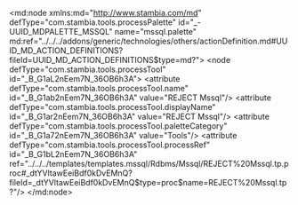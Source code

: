 <?xml version="1.0" encoding="UTF-8"?>
<md:node xmlns:md="http://www.stambia.com/md" defType="com.stambia.tools.processPalette" id="_-UUID_MDPALETTE_MSSQL" name="mssql.palette" md:ref="../../../addons/generic/technologies/others/actionDefinition.md#UUID_MD_ACTION_DEFINITIONS?fileId=UUID_MD_ACTION_DEFINITIONS$type=md?">
  <node defType="com.stambia.tools.processTool" id="_B_G1aL2nEem7N_36OB6h3A">
    <attribute defType="com.stambia.tools.processTool.name" id="_B_G1ab2nEem7N_36OB6h3A" value="REJECT Mssql"/>
    <attribute defType="com.stambia.tools.processTool.displayName" id="_B_G1ar2nEem7N_36OB6h3A" value="REJECT Mssql"/>
    <attribute defType="com.stambia.tools.processTool.paletteCategory" id="_B_G1a72nEem7N_36OB6h3A" value="Tools"/>
    <attribute defType="com.stambia.tools.processTool.processRef" id="_B_G1bL2nEem7N_36OB6h3A" ref="../../../templates/templates.mssql/Rdbms/Mssql/REJECT%20Mssql.tp.proc#_dtYVltawEeiBdf0kDvEMnQ?fileId=_dtYVltawEeiBdf0kDvEMnQ$type=proc$name=REJECT%20Mssql.tp?"/>
    <node defType="com.stambia.tools.metadata" id="_B_G1bb2nEem7N_36OB6h3A">
      <attribute defType="com.stambia.tools.metadata.name" id="_B_G1br2nEem7N_36OB6h3A" value="REF"/>
      <attribute defType="com.stambia.tools.metadata.level" id="_B_G1b72nEem7N_36OB6h3A">
        <valueEntry key="com.stambia.rdbms.datastore" value="ancestor-or-self::product/@code/string()='MICROSOFT_SQL_SERVER'"/>
      </attribute>
    </node>
  </node>
</md:node>